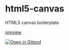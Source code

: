 # html5-canvas
HTML5 canvas boilerplate

[preview](https://github.com/termuxinator/html5-canvas/tree/main/index.html)

[![Open in Gitpod](https://gitpod.io/button/open-in-gitpod.svg)](https://gitpod.io/#https://github.com/termuxinator/html5-canvas)
